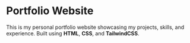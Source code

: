 # Portfolio Website

This is my personal portfolio website showcasing my projects, skills, and experience. Built using **HTML**, **CSS**, and **TailwindCSS**.